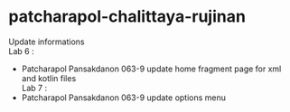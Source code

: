 # patcharapol-chalittaya-rujinan

Update informations <br>
Lab 6 :
 -  Patcharapol Pansakdanon 063-9 update home fragment page for xml and kotlin files <br>
Lab 7 :
 -  Patcharapol Pansakdanon 063-9 update options menu

